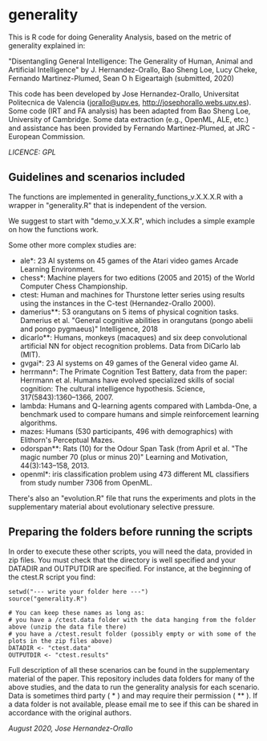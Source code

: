 # generality

This is R code for doing Generality Analysis, based on the metric of generality explained in:

"Disentangling General Intelligence: The Generality of Human, Animal and Artificial Intelligence"
by J. Hernandez-Orallo, Bao Sheng Loe, Lucy Cheke, Fernando Martinez-Plumed, Sean ́O h ́Eigeartaigh
(submitted, 2020)

This code has been developed by Jose Hernandez-Orallo, Universitat Politecnica de Valencia (jorallo@upv.es, http://josephorallo.webs.upv.es). Some code (IRT and FA analysis) has been adapted from Bao Sheng Loe, University of Cambridge. Some data extraction (e.g., OpenML, ALE, etc.) and assistance has been provided by Fernando Martinez-Plumed, at JRC - European Commission.
   
*LICENCE: GPL*

## Guidelines and scenarios included

The functions are implemented in generality_functions_v.X.X.X.R with a wrapper in "generality.R" that is independent of the version. 

We suggest to start with "demo_v.X.X.R", which includes a simple example on how the functions work. 

Some other more complex studies are:
- ale*: 23 AI systems on 45 games of the Atari video games Arcade Learning Environment.
- chess*: Machine players for two editions (2005 and 2015) of the World Computer Chess Championship.
- ctest: Human and machines for Thurstone letter series using results using the instances in the C-test (Hernandez-Orallo 2000).
- damerius**: 53 orangutans on 5 items of physical cognition tasks.  Damerius et al. "General  cognitive abilities in orangutans (pongo abelii and pongo pygmaeus)" Intelligence, 2018
- dicarlo**: Humans, monkeys (macaques) and six deep convolutional artificial NN for object recognition problems. Data from DiCarlo lab (MIT).
- gvgai*: 23 AI systems on 49 games of the General video game AI.
- herrmann*: The Primate Cognition Test Battery, data from the paper: Herrmann et al.  Humans have evolved specialized skills of social cognition:  The cultural intelligence hypothesis. Science, 317(5843):1360–1366, 2007.
- lambda: Humans and Q-learning agents compared with Lambda-One, a benchmark used to compare humans and simple reinforcement learning algorithms.
- mazes: Humans (530 participants, 496 with demographics) with Elithorn's Perceptual Mazes. 
- odorspan**: Rats (10) for the Odour Span Task (from April et al. "The magic number 70 (plus or minus 20)" Learning and Motivation, 44(3):143–158, 2013.
- openml*: iris classification problem using 473 different ML classifiers from study number 7306 from OpenML.

There's also an "evolution.R" file that runs the experiments and plots in the supplementary material about evolutionary selective pressure.

## Preparing the folders before running the scripts

In order to execute these other scripts, you will need the data, provided in zip files. You must check that the directory is well specified and your DATADIR and OUTPUTDIR are specified. For instance, at the beginning of the ctest.R script you find:

```
setwd("--- write your folder here ---")
source("generality.R")

# You can keep these names as long as:
# you have a /ctest.data folder with the data hanging from the folder above (unzip the data file there)
# you have a /ctest.result folder (possibly empty or with some of the plots in the zip files above)
DATADIR <- "ctest.data"
OUTPUTDIR <- "ctest.results"
```

Full description of all these scenarios can be found in the supplementary material of the paper. This repository includes data folders for many of the above studies, and the data to run the generality analysis for each scenario. Data is sometimes third party ( * ) and may require their permission ( ** ). If a data folder is not available, please email me to see if this can be shared in accordance with the original authors. 

*August 2020, Jose Hernandez-Orallo*
